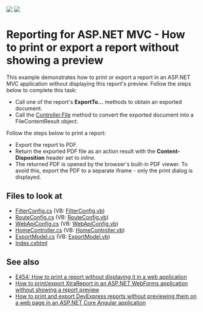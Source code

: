 <!-- default badges list -->
[![](https://img.shields.io/badge/Open_in_DevExpress_Support_Center-FF7200?style=flat-square&logo=DevExpress&logoColor=white)](https://supportcenter.devexpress.com/ticket/details/T569785)
[![](https://img.shields.io/badge/📖_How_to_use_DevExpress_Examples-e9f6fc?style=flat-square)](https://docs.devexpress.com/GeneralInformation/403183)
<!-- default badges end -->

# Reporting for ASP.NET MVC - How to print or export a report without showing a preview

This example demonstrates how to print or export a report in an ASP.NET MVC application without displaying this report's preview. Follow the steps below to complete this task:

* Call one of the report's **ExportTo...** methods to obtain an exported document.
* Call the [Controller.File](https://docs.microsoft.com/en-us/dotnet/api/system.web.mvc.controller.file?view=aspnet-mvc-5.2) method to convert the exported document into a FileContentResult object.

Follow the steps below to print a report:

* Export the report to PDF.
* Return the exported PDF file as an action result with the **Content-Disposition** header set to *inline*.
* The returned PDF is opened by the browser's built-in PDF viewer. To avoid this, export the PDF to a separate iframe - only the print dialog is displayed.

<!-- default file list -->
## Files to look at

* [FilterConfig.cs](./CS/T569785/App_Start/FilterConfig.cs) (VB: [FilterConfig.vb](./VB/T569785/App_Start/FilterConfig.vb))
* [RouteConfig.cs](./CS/T569785/App_Start/RouteConfig.cs) (VB: [RouteConfig.vb](./VB/T569785/App_Start/RouteConfig.vb))
* [WebApiConfig.cs](./CS/T569785/App_Start/WebApiConfig.cs) (VB: [WebApiConfig.vb](./VB/T569785/App_Start/WebApiConfig.vb))
* [HomeController.cs](./CS/T569785/Controllers/HomeController.cs) (VB: [HomeController.vb](./VB/T569785/Controllers/HomeController.vb))
* [ExportModel.cs](./CS/T569785/Models/ExportModel.cs) (VB: [ExportModel.vb](./VB/T569785/Models/ExportModel.vb))
* [Index.cshtml](./CS/T569785/Views/Home/Index.cshtml)
<!-- default file list end -->


## See also

* [E454: How to print a report without displaying it in a web application](https://www.devexpress.com/Support/Center/p/E454)
* [How to print/export XtraReport in an ASP.NET WebForms application without showing a report preview](https://www.devexpress.com/Support/Center/p/T227361)
* [How to print and export DevExpress reports without previewing them on a web page in an ASP.NET Core Angular application](https://github.com/DevExpress-Examples/Reporting-Angular-Print-Without-Preview)

